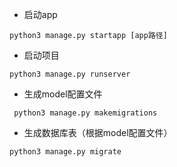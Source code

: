 - 启动app
```shell
python3 manage.py startapp [app路径]
```
- 启动项目
```shell
python3 manage.py runserver
```
- 生成model配置文件
```shell
 python3 manage.py makemigrations
```

- 生成数据库表（根据model配置文件）
```shell
python3 manage.py migrate
```